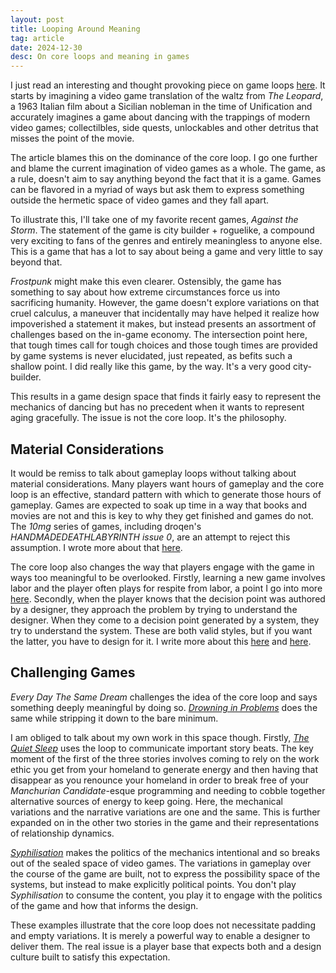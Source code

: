 ```yaml
---
layout: post
title: Looping Around Meaning
tag: article
date: 2024-12-30
desc: On core loops and meaning in games
---
```


I just read an interesting and thought provoking piece on game loops [here](https://blog.joeyschutz.com/the-case-against-gameplay-loops/). It starts by imagining a video game translation of the waltz from *The Leopard*, a 1963 Italian film about a Sicilian nobleman in the time of Unification and accurately imagines a game about dancing with the trappings of modern video games; collectilbles, side quests, unlockables and other detritus that misses the point of the movie.

The article blames this on the dominance of the core loop. I go one further and blame the current imagination of video games as a whole. The game, as a rule, doesn't aim to say anything beyond the fact that it is a game. Games can be flavored in a myriad of ways but ask them to express something outside the hermetic space of video games and they fall apart.

To illustrate this, I'll take one of my favorite recent games, *Against the Storm*. The statement of the game is city builder + roguelike, a compound very exciting to fans of the genres and entirely meaningless to anyone else. This is a game that has a lot to say about being a game and very little to say beyond that.

*Frostpunk* might make this even clearer. Ostensibly, the game has something to say about how extreme circumstances force us into sacrificing humanity. However, the game doesn't explore variations on that cruel calculus, a maneuver that incidentally may have helped it realize how impoverished a statement it makes, but instead presents an assortment of challenges based on the in-game economy. The intersection point here, that tough times call for tough choices and those tough times are provided by game systems is never elucidated, just repeated, as befits such a shallow point. I did really like this game, by the way. It's a very good city-builder.

This results in a game design space that finds it fairly easy to represent the mechanics of dancing but has no precedent when it wants to represent aging gracefully. The issue is not the core loop. It's the philosophy.

## Material Considerations

It would be remiss to talk about gameplay loops without talking about material considerations. Many players want hours of gameplay and the core loop is an effective, standard pattern with which to generate those hours of gameplay. Games are expected to soak up time in a way that books and movies are not and this is key to why they get finished and games do not. The *10mg* series of games, including droqen's *HANDMADEDEATHLABYRINTH issue 0*, are an attempt to reject this assumption. I wrote more about that [here](https://whynotgames.in/2021/02/05/10mg.html).

The core loop also changes the way that players engage with the game in ways too meaningful to be overlooked. Firstly, learning a new game involves labor and the player often plays for respite from labor, a point I go into more [here](https://whynotgames.in/2023/02/19/meditation.html). Secondly, when the player knows that the decision point was authored by a designer, they approach the problem by trying to understand the designer. When they come to a decision point generated by a system, they try to understand the system. These are both valid styles, but if you want the latter, you have to design for it. I write more about this [here](https://whynotgames.in/2018/12/05/looseTightResponse.html) and [here](https://whynotgames.in/2018/12/22/designedDecisions.html).

## Challenging Games

*Every Day The Same Dream* challenges the idea of the core loop and says something deeply meaningful by doing so. [*Drowning in Problems*](http://game.notch.net/drowning/) does the same while stripping it down to the bare minimum.

I am obliged to talk about my own work in this space though. Firstly, [*The Quiet Sleep*](https://store.steampowered.com/app/724510/The_Quiet_Sleep/) uses the loop to communicate important story beats. The key moment of the first of the three stories involves coming to rely on the work ethic you get from your homeland to generate energy and then having that disappear as you renounce your homeland in order to break free of your *Manchurian Candidate*-esque programming and needing to cobble together alternative sources of energy to keep going. Here, the mechanical variations and the narrative variations are one and the same. This is further expanded on in the other two stories in the game and their representations of relationship dynamics.

[*Syphilisation*](https://store.steampowered.com/app/1712530/Nikhil_Murthys_Syphilisation/) makes the politics of the mechanics intentional and so breaks out of the sealed space of video games. The variations in gameplay over the course of the game are built, not to express the possibility space of the systems, but instead to make explicitly political points. You don't play *Syphilisation* to consume the content, you play it to engage with the politics of the game and how that informs the design.

These examples illustrate that the core loop does not necessitate padding and empty variations. It is merely a powerful way to enable a designer to deliver them. The real issue is a player base that expects both and a design culture built to satisfy this expectation.